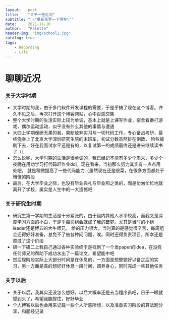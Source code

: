 ```yaml
---
layout:   post
title:    "关于一些近况"
subtitle: " \"重新张罗一下博客\""
date:     2021-11-10
author:   "Palette"
header-img: "img/school1.jpg"
catalog: true
tags:
    - Recording
    - Life
---
```


# 聊聊近况

### 关于大学时期
- 大学时期的我，由于多门软件开发课程的需要，于是乎搞了现在这个博客。许久不见之后，再次打开这个博客网站，心中百感交集
- 整个大学时期的生活实际上较为单调，基本上就是上课写作业，宿舍看番打游戏，偶尔运动运动，似乎没有什么其他的事情与遭遇
- 大四上学期保研无果的我，果断放弃实习与一切代码工作，专心备战考研，最终侥幸上了北京大学深圳研究生院的末班车，初试分数虽然排在倒数，
  险些被刷下去，好在我面试水平还是有的，以复试第一的成绩最终还是进来继续读书了（（
- 怎么说呢，大学时期的生活是很单调的，我已经记不清有多少个周末，多少个夜晚在用功学习打代码赶作业ddl。现在看来，当初那么努力其实有一点点用处吧，
  就是稍微提高了一些代码能力（虽然现在还是很菜，在很多方面都处于懵懂的阶段
- 最后，在大学毕业之际，也没有毕业典礼与毕业照之类的，而是匆匆忙忙地就离开了学校，属实是人生中的一大遗憾吧

### 关于研究生时期
- 研究生第一学期的生活是十分紧张的，由于组内其他人水平较高，而我又是深度学习方面的小白，于是乎每次组会就成了我的噩梦。尤其是当时的小组leader还是博五的大牛师兄，
  给的压力很大，当时真的是感觉很辛苦，每周组会还得好好准备，总免不了被各种问问题，唉。同时还得负责项目，所幸还是熬过了这个阶段
- 研一下研二上我自己通过各种实验终于是找到了一个发paper的idea，在没有任何师兄的帮助下成功水出了一篇论文，希望能中吧
- 然后现阶段实际上大部分时间是在休息的，一方面是想整顿好以备之后的实习，另一方面是真的想好好休息一段时间，调养身心，同时完成一些其他任务

### 关于以后
- 关于以后，我其实还没怎么想好，以后大概率还是去当程序员吧，日子一眼就望到头了，希望我能撑住，好好毕业
- 个人博客以后也会用来记载一些个人所感所想，以及准备实习阶段的算法题分享，和面经记录